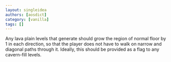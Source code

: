 ```yaml
---
layout: singleidea
authors: [aosdict]
category: [vanilla]
tags: []
---
```

Any lava plain levels that generate should grow the region of normal floor by 1 in each direction, so that the player does not have to walk on narrow and diagonal paths through it. Ideally, this should be provided as a flag to any cavern-fill levels.
